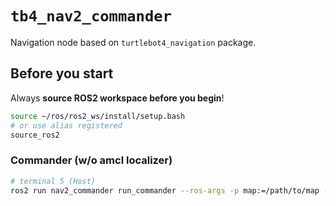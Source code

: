 # `tb4_nav2_commander`
Navigation node based on `turtlebot4_navigation` package.

## Before you start
Always **source ROS2 workspace before you begin**!
```bash
source ~/ros/ros2_ws/install/setup.bash
# or use alias registered
source_ros2
```

### Commander (w/o amcl localizer)

```bash
# terminal 5 (Host)
ros2 run nav2_commander run_commander --ros-args -p map:=/path/to/map -p localizer:=custom
```

</div></details>